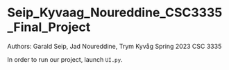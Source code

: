 # Seip_Kyvaag_Noureddine_CSC3335_Final_Project
Authors: Garald Seip, Jad Noureddine, Trym Kyvåg
Spring 2023
CSC 3335

In order to run our project, launch `UI.py`.
